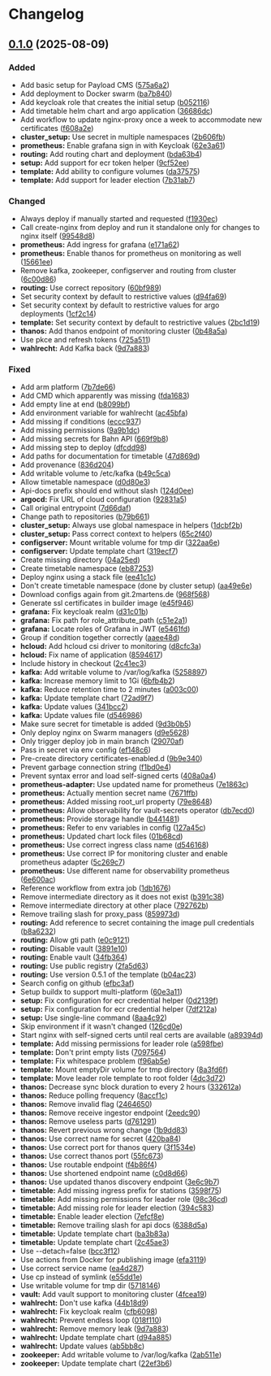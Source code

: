 # Changelog

## [0.1.0](https://github.com/2martens/cloud-configuration/compare/v0.0.1...v0.1.0) (2025-08-09)


### Added

* Add basic setup for Payload CMS ([575a6a2](https://github.com/2martens/cloud-configuration/commit/575a6a212f26961384ed304db05a7a45b0404ab7))
* Add deployment to Docker swarm ([ba7b840](https://github.com/2martens/cloud-configuration/commit/ba7b840a8a0b996ab655c919b22dce266f5f3600))
* Add keycloak role that creates the initial setup ([b052116](https://github.com/2martens/cloud-configuration/commit/b05211606cfb61b75dc8243bead4ad20b671343b))
* Add timetable helm chart and argo application ([36686dc](https://github.com/2martens/cloud-configuration/commit/36686dcf81726d2f981a8cdc54e1a88c8680e9bd))
* Add workflow to update nginx-proxy once a week to accommodate new certificates ([f608a2e](https://github.com/2martens/cloud-configuration/commit/f608a2ef4e7dd888104624414c00abed00907d4d))
* **cluster_setup:** Use secret in multiple namespaces ([2b606fb](https://github.com/2martens/cloud-configuration/commit/2b606fb1693a673699b03d79cd3d9a79e9e533c1))
* **prometheus:** Enable grafana sign in with Keycloak ([62e3a61](https://github.com/2martens/cloud-configuration/commit/62e3a61448afecf49836406ad44502fdcc43aad1))
* **routing:** Add routing chart and deployment ([bda63b4](https://github.com/2martens/cloud-configuration/commit/bda63b4063536cc05c4c1b787203cefa31d3b526))
* **setup:** Add support for ecr token helper ([9cf52ee](https://github.com/2martens/cloud-configuration/commit/9cf52ee558e4ebaec9e68397871edafa3ef8af4e))
* **template:** Add ability to configure volumes ([da37575](https://github.com/2martens/cloud-configuration/commit/da375757eaed5f606347e7d58d2c14b5759a29c7))
* **template:** Add support for leader election ([7b31ab7](https://github.com/2martens/cloud-configuration/commit/7b31ab7a2853b94dbf98c162466dc7b2662370e9))


### Changed

* Always deploy if manually started and requested ([f1930ec](https://github.com/2martens/cloud-configuration/commit/f1930eca141c16c06958ccad9ebb6ee202611389))
* Call create-nginx from deploy and run it standalone only for changes to nginx itself ([99548d8](https://github.com/2martens/cloud-configuration/commit/99548d86b1ffe4eb0436a32d9a5383a38c1ee3fa))
* **prometheus:** Add ingress for grafana ([e171a62](https://github.com/2martens/cloud-configuration/commit/e171a62f34ab1f586c886e177d62228b06a9687c))
* **prometheus:** Enable thanos for prometheus on monitoring as well ([15661ee](https://github.com/2martens/cloud-configuration/commit/15661eee3fbe62fbb60dba3f4f8200bf961f4ee4))
* Remove kafka, zookeeper, configserver and routing from cluster ([6c00d86](https://github.com/2martens/cloud-configuration/commit/6c00d864e6f726aad2253d0fdba20a0fedc04019))
* **routing:** Use correct repository ([60bf989](https://github.com/2martens/cloud-configuration/commit/60bf989f183609b0a80c7261464fbf6cdcdac472))
* Set security context by default to restrictive values ([d94fa69](https://github.com/2martens/cloud-configuration/commit/d94fa6945941c23b1ab66a9dadc07dc04d28913f))
* Set security context by default to restrictive values for argo deployments ([1cf2c14](https://github.com/2martens/cloud-configuration/commit/1cf2c14ee729c25ad622b0a35fe81a80c096815c))
* **template:** Set security context by default to restrictive values ([2bc1d19](https://github.com/2martens/cloud-configuration/commit/2bc1d19ee19cb7e997a1cbe33863faedb607be87))
* **thanos:** Add thanos endpoint of monitoring cluster ([0b48a5a](https://github.com/2martens/cloud-configuration/commit/0b48a5a0abd45e5c1e2b91cf5e5974ac991b708d))
* Use pkce and refresh tokens ([725a511](https://github.com/2martens/cloud-configuration/commit/725a511d2ec206439362da1c35a6c52b37682618))
* **wahlrecht:** Add Kafka back ([9d7a883](https://github.com/2martens/cloud-configuration/commit/9d7a88391a96b44d8006fdc592d555662867722d))


### Fixed

* Add arm platform ([7b7de66](https://github.com/2martens/cloud-configuration/commit/7b7de6686a0886310617606b6dc606cff52601aa))
* Add CMD which apparently was missing ([fda1683](https://github.com/2martens/cloud-configuration/commit/fda1683e40f18784fb1ae290eb438ea7d5a36832))
* Add empty line at end ([b8099bf](https://github.com/2martens/cloud-configuration/commit/b8099bfbd6ea3ae0e4af6493c20d69e5346176ea))
* Add environment variable for wahlrecht ([ac45bfa](https://github.com/2martens/cloud-configuration/commit/ac45bfa565651250451193baf41ea4e81446370c))
* Add missing if conditions ([eccc937](https://github.com/2martens/cloud-configuration/commit/eccc937f9239e4f0d35c2888541348ebeaaa9a0e))
* Add missing permissions ([9a9b1dc](https://github.com/2martens/cloud-configuration/commit/9a9b1dc2a34f2fbd1c8936c02fbea239287d3c0b))
* Add missing secrets for Bahn API ([669f9b8](https://github.com/2martens/cloud-configuration/commit/669f9b83d1db3519a921e3ab9b4c38a5e3515d10))
* Add missing step to deploy ([dfcdd98](https://github.com/2martens/cloud-configuration/commit/dfcdd9830e305aefe26ff45b7d381d92b1e7a99f))
* Add paths for documentation for timetable ([47d869d](https://github.com/2martens/cloud-configuration/commit/47d869d3b4996db4e44c86107eed65655a261079))
* Add provenance ([836d204](https://github.com/2martens/cloud-configuration/commit/836d204dd3cd0910a9fdff2aac753c1c73f1585c))
* Add writable volume to /etc/kafka ([b49c5ca](https://github.com/2martens/cloud-configuration/commit/b49c5ca205fbd43cfa53cac1894da98d29513c46))
* Allow timetable namespace ([d0d80e3](https://github.com/2martens/cloud-configuration/commit/d0d80e35dd4c6813ba1e0a4ca522cfac4796718b))
* Api-docs prefix should end without slash ([124d0ee](https://github.com/2martens/cloud-configuration/commit/124d0ee77cabc597515ad6819100662c7a28f9cd))
* **argocd:** Fix URL of cloud configuration ([92831a5](https://github.com/2martens/cloud-configuration/commit/92831a5130ff40481716219be58c84cbaa443c1c))
* Call original entrypoint ([7d66daf](https://github.com/2martens/cloud-configuration/commit/7d66dafc8b3e49995854869cfb318da5665a0dec))
* Change path to repositories ([b79b661](https://github.com/2martens/cloud-configuration/commit/b79b661aba23115730d1ab7dc22991ba1b5eec8e))
* **cluster_setup:** Always use global namespace in helpers ([1dcbf2b](https://github.com/2martens/cloud-configuration/commit/1dcbf2ba7bd837a903044d5327975b7c2f77c95c))
* **cluster_setup:** Pass correct context to helpers ([65c2f40](https://github.com/2martens/cloud-configuration/commit/65c2f403e3aef61306cff7fc9a54b5a364e7696d))
* **configserver:** Mount writable volume for tmp dir ([322aa6e](https://github.com/2martens/cloud-configuration/commit/322aa6ede96ff9cbf1fd175cce4f0fa33c5d01ba))
* **configserver:** Update template chart ([319ecf7](https://github.com/2martens/cloud-configuration/commit/319ecf7171b6b1617ce2493ab4d43c592fe6c3ca))
* Create missing directory ([04a25ed](https://github.com/2martens/cloud-configuration/commit/04a25ed27dc881245b4fb4bfab8099a859ddc827))
* Create timetable namespace ([eb87253](https://github.com/2martens/cloud-configuration/commit/eb8725389e3211065af13d17c23ef504e87e7e75))
* Deploy nginx using a stack file ([ee41c1c](https://github.com/2martens/cloud-configuration/commit/ee41c1ce6450658e6d9ae22b22dc52711243520d))
* Don't create timetable namespace (done by cluster setup) ([aa49e6e](https://github.com/2martens/cloud-configuration/commit/aa49e6e3cc037bdebbd34bb70a2f02af5abdc476))
* Download configs again from git.2martens.de ([968f568](https://github.com/2martens/cloud-configuration/commit/968f568792c39972872e0d7f311185af6b9a7c1d))
* Generate ssl certificates in builder image ([e45f946](https://github.com/2martens/cloud-configuration/commit/e45f9463823441ac31c85c3a8b0269b0a4416477))
* **grafana:** Fix keycloak realm ([d31c01b](https://github.com/2martens/cloud-configuration/commit/d31c01be0d186bd505ff00e6024e6310030fc465))
* **grafana:** Fix path for role_attribute_path ([c51e2a1](https://github.com/2martens/cloud-configuration/commit/c51e2a163addbbc6dad6905da69f6c21917b1418))
* **grafana:** Locate roles of Grafana in JWT ([e5461fd](https://github.com/2martens/cloud-configuration/commit/e5461fdfba34b8aa65dff47579b6a2e877f0d760))
* Group if condition together correctly ([aaee48d](https://github.com/2martens/cloud-configuration/commit/aaee48d8b2acc7142fb758829a8e508ffe4fbbc7))
* **hcloud:** Add hcloud csi driver to monitoring ([d8cfc3a](https://github.com/2martens/cloud-configuration/commit/d8cfc3a8a94637a1baaa08a2db8e3281204bec8e))
* **hcloud:** Fix name of application ([8594617](https://github.com/2martens/cloud-configuration/commit/8594617a87ab06a89129f757e016c893600054f6))
* Include history in checkout ([2c41ec3](https://github.com/2martens/cloud-configuration/commit/2c41ec3569bb3572552209541da823035f3747d0))
* **kafka:** Add writable volume to /var/log/kafka ([5258897](https://github.com/2martens/cloud-configuration/commit/5258897530d97794e16fe9e5d3f4a59fffdc0ac7))
* **kafka:** Increase memory limit to 1Gi ([6bfb4b2](https://github.com/2martens/cloud-configuration/commit/6bfb4b2912ad1ae2ee7173f34d36ffee32535216))
* **kafka:** Reduce retention time to 2 minutes ([a003c00](https://github.com/2martens/cloud-configuration/commit/a003c00b7519b400d9579f9ea87f80d95fb5cf42))
* **kafka:** Update template chart ([72ad9f7](https://github.com/2martens/cloud-configuration/commit/72ad9f7d3d61b036c271ffd8bfd2f177dd035c08))
* **kafka:** Update values ([341bcc2](https://github.com/2martens/cloud-configuration/commit/341bcc23c680ddd66a92d8a52edea5c60a1b44d2))
* **kafka:** Update values file ([d546986](https://github.com/2martens/cloud-configuration/commit/d5469863e9d0651d4e63d114b34e9b3073f8b87e))
* Make sure secret for timetable is added ([9d3b0b5](https://github.com/2martens/cloud-configuration/commit/9d3b0b59f0790deb599108dba8d331ead3eeaad3))
* Only deploy nginx on Swarm managers ([d9e5628](https://github.com/2martens/cloud-configuration/commit/d9e5628766bb89971e4a99e8da21834fbecc191c))
* Only trigger deploy job in main branch ([29070af](https://github.com/2martens/cloud-configuration/commit/29070af718614d0f7f50dbb930f2c682ad8317b3))
* Pass in secret via env config ([ef148c6](https://github.com/2martens/cloud-configuration/commit/ef148c6b3fa199dd45c1a9485aecf8fe63b68803))
* Pre-create directory certificates-enabled.d ([9b9e340](https://github.com/2martens/cloud-configuration/commit/9b9e3400f142109148ec52b330957219954fa788))
* Prevent garbage connection string ([f1bd0e4](https://github.com/2martens/cloud-configuration/commit/f1bd0e47a9dea4e5494a348fecd36970f6bf6407))
* Prevent syntax error and load self-signed certs ([408a0a4](https://github.com/2martens/cloud-configuration/commit/408a0a41a0b361875026b4d0e37dde8b15e2570f))
* **prometheus-adapter:** Use updated name for prometheus ([7e1863c](https://github.com/2martens/cloud-configuration/commit/7e1863cc35342742d8d5b69d65f947c8a3468f8d))
* **prometheus:** Actually mention secret name ([7671ffb](https://github.com/2martens/cloud-configuration/commit/7671ffb17f9baebbfe547b4ffb458b2146ae8177))
* **prometheus:** Added missing root_url property ([79e8648](https://github.com/2martens/cloud-configuration/commit/79e86481389a2822bf3971bbd8050288f9dcbace))
* **prometheus:** Allow observability for vault-secrets operator ([db7ecd0](https://github.com/2martens/cloud-configuration/commit/db7ecd059847d62dcebae231516e0dab466fd181))
* **prometheus:** Provide storage handle ([b441481](https://github.com/2martens/cloud-configuration/commit/b4414816bc3cdab235b385fc38257f0f8fd59cc6))
* **prometheus:** Refer to env variables in config ([127a45c](https://github.com/2martens/cloud-configuration/commit/127a45cfab12af9a03c4e07f9bc57b0c47a4bd68))
* **prometheus:** Updated chart lock files ([01b68cd](https://github.com/2martens/cloud-configuration/commit/01b68cd54119598d6c4bc030d5bb1ca1e9702831))
* **prometheus:** Use correct ingress class name ([d546168](https://github.com/2martens/cloud-configuration/commit/d5461683216b8a410a07ac99defc138fe4ee9313))
* **prometheus:** Use correct IP for monitoring cluster and enable prometheus adapter ([5c269c7](https://github.com/2martens/cloud-configuration/commit/5c269c7118ce58fbdd542bd58f625b3931a2161d))
* **prometheus:** Use different name for observability prometheus ([6e600ac](https://github.com/2martens/cloud-configuration/commit/6e600acb90d73ad963515cd2fb23677f3d0defa1))
* Reference workflow from extra job ([1db1676](https://github.com/2martens/cloud-configuration/commit/1db167616a25b7e43e256d49ba172d00834dd8ab))
* Remove intermediate directory as it does not exist ([b391c38](https://github.com/2martens/cloud-configuration/commit/b391c381ba28496c5329d573fe92cca7107ec5d4))
* Remove intermediate directory at other place ([792762b](https://github.com/2martens/cloud-configuration/commit/792762b674e217f35167a76a1f36e87856e337e9))
* Remove trailing slash for proxy_pass ([859973d](https://github.com/2martens/cloud-configuration/commit/859973d49b2d75cdc9777a3a2551d998a221afdd))
* **routing:** Add reference to secret containing the image pull credentials ([b8a6232](https://github.com/2martens/cloud-configuration/commit/b8a623257b377e4286fbcb34d249a60acdcad1a4))
* **routing:** Allow gti path ([e0c9121](https://github.com/2martens/cloud-configuration/commit/e0c912155cbf890cab8ec85a0001c134e97a227f))
* **routing:** Disable vault ([3891e10](https://github.com/2martens/cloud-configuration/commit/3891e10c45519fb0304bd3ecf57b83f5681ffe6c))
* **routing:** Enable vault ([34fb364](https://github.com/2martens/cloud-configuration/commit/34fb364934ea2ec89c74719c3187d2ea89f0f3c2))
* **routing:** Use public registry ([2fa5d63](https://github.com/2martens/cloud-configuration/commit/2fa5d636a09b5bd85a8bcee216f52b76fae426a6))
* **routing:** Use version 0.5.1 of the template ([b04ac23](https://github.com/2martens/cloud-configuration/commit/b04ac23fb166b73e51d241d907f3f25eb9a4e2ef))
* Search config on github ([efbc3af](https://github.com/2martens/cloud-configuration/commit/efbc3af35366b459d431bc82ff267fa8ef23f25b))
* Setup buildx to support multi-platform ([60e3a11](https://github.com/2martens/cloud-configuration/commit/60e3a117be616a5a28ade910da423a9a303307ed))
* **setup:** Fix configuration for ecr credential helper ([0d2139f](https://github.com/2martens/cloud-configuration/commit/0d2139f78c0b0db1060af763ee31b29c22e76929))
* **setup:** Fix configuration for ecr credential helper ([7df212a](https://github.com/2martens/cloud-configuration/commit/7df212a64925332c25c58e99cc0526440f24a0da))
* **setup:** Use single-line command ([8aa4c92](https://github.com/2martens/cloud-configuration/commit/8aa4c9242f796ecbbf5d25f2a26891d66e5bde07))
* Skip environment if it wasn't changed ([126cd0e](https://github.com/2martens/cloud-configuration/commit/126cd0eb046fcecc0c1035f46385a52fabc953fb))
* Start nginx with self-signed certs until real certs are available ([a89394d](https://github.com/2martens/cloud-configuration/commit/a89394db328bfa40b0ba8191eb6e66be5bb14fd5))
* **template:** Add missing permissions for leader role ([a598fbe](https://github.com/2martens/cloud-configuration/commit/a598fbed4d9740d5d7c73833510e32164df81c61))
* **template:** Don't print empty lists ([7097564](https://github.com/2martens/cloud-configuration/commit/7097564a724d9f0f341e6af32f7479eb4bb0401e))
* **template:** Fix whitespace problem ([f96ab5e](https://github.com/2martens/cloud-configuration/commit/f96ab5e3866bf87dea4f6b474c57fbfa57516419))
* **template:** Mount emptyDir volume for tmp directory ([8a3fd6f](https://github.com/2martens/cloud-configuration/commit/8a3fd6f610d547ca6e7e1769b5d9d0cfdf8b0bed))
* **template:** Move leader role template to root folder ([4dc3d72](https://github.com/2martens/cloud-configuration/commit/4dc3d724850a9d4c4eeb84fe8bd2bdfb510d2802))
* **thanos:** Decrease sync block duration to every 2 hours ([332612a](https://github.com/2martens/cloud-configuration/commit/332612aed2d5cb025391ac404fc3955d0c0a4897))
* **thanos:** Reduce polling frequency ([8accf1c](https://github.com/2martens/cloud-configuration/commit/8accf1c5d51c2242cee1285966d072887d5806ac))
* **thanos:** Remove invalid flag ([2464650](https://github.com/2martens/cloud-configuration/commit/246465002c3fa8d0af9a03be92efb8fa6a3f9f68))
* **thanos:** Remove receive ingestor endpoint ([2eedc90](https://github.com/2martens/cloud-configuration/commit/2eedc908713eae619287d7a5f5dec0bee844373c))
* **thanos:** Remove useless parts ([d761291](https://github.com/2martens/cloud-configuration/commit/d761291d53a0c4b9e967f85da22b6b07f05eaca8))
* **thanos:** Revert previous wrong change ([1b9dd83](https://github.com/2martens/cloud-configuration/commit/1b9dd8327a8d976f824a9a69cff488b74747bd46))
* **thanos:** Use correct name for secret ([420ba84](https://github.com/2martens/cloud-configuration/commit/420ba8436628dcd031538d884794717d97935800))
* **thanos:** Use correct port for thanos query ([3f1534e](https://github.com/2martens/cloud-configuration/commit/3f1534e5947e4331cbcb217d29ff24dcfdfd075a))
* **thanos:** Use correct thanos port ([55fc673](https://github.com/2martens/cloud-configuration/commit/55fc673cc089251ca5d574996dc0719e8f625e0a))
* **thanos:** Use routable endpoint ([f4b86f4](https://github.com/2martens/cloud-configuration/commit/f4b86f4e9d68ec60f9a7f710c200b5f717966042))
* **thanos:** Use shortened endpoint name ([c0d8d66](https://github.com/2martens/cloud-configuration/commit/c0d8d6655308c5b79cbf986a270d1362bf7c410f))
* **thanos:** Use updated thanos discovery endpoint ([3e6c9b7](https://github.com/2martens/cloud-configuration/commit/3e6c9b786f6f84e5fdc174ae85f838b3de9cc549))
* **timetable:** Add missing ingress prefix for stations ([3598f75](https://github.com/2martens/cloud-configuration/commit/3598f753345618cfb1f8e6899074cffc6a3a4871))
* **timetable:** Add missing permissions for leader role ([98c36cd](https://github.com/2martens/cloud-configuration/commit/98c36cd5c3048d9edfc4735ddcec15d2c443bcd2))
* **timetable:** Add missing role for leader election ([394c583](https://github.com/2martens/cloud-configuration/commit/394c583f2a6bdf337307ed072363fdea7368da47))
* **timetable:** Enable leader election ([7efcf8e](https://github.com/2martens/cloud-configuration/commit/7efcf8e1621ab829159710c695f2da1127ceb1cf))
* **timetable:** Remove trailing slash for api docs ([6388d5a](https://github.com/2martens/cloud-configuration/commit/6388d5a0cbda41a8a3b1f961d07527739648e731))
* **timetable:** Update template chart ([ba3b83a](https://github.com/2martens/cloud-configuration/commit/ba3b83a7c317b0463f16315a4a02d9f5cb44bc4e))
* **timetable:** Update template chart ([2c45ae3](https://github.com/2martens/cloud-configuration/commit/2c45ae36efb9ce91c3fa7f8456ce061c73d10fc7))
* Use --detach=false ([bcc3f12](https://github.com/2martens/cloud-configuration/commit/bcc3f127afd8d4afa48b46565ba56ba107dcb064))
* Use actions from Docker for publishing image ([efa3119](https://github.com/2martens/cloud-configuration/commit/efa3119e6a4332c0f5965ca3a3743119fe9321e0))
* Use correct service name ([ea4d287](https://github.com/2martens/cloud-configuration/commit/ea4d2872ad4906de98422f60e8c40b564431afe5))
* Use cp instead of symlink ([e55dd1e](https://github.com/2martens/cloud-configuration/commit/e55dd1ed0a16d09a9af24cdbe61ecd6e005fb63b))
* Use writable volume for tmp dir ([5718146](https://github.com/2martens/cloud-configuration/commit/5718146c0d8013301e494da66f24ea50352550c2))
* **vault:** Add vault support to monitoring cluster ([4fcea19](https://github.com/2martens/cloud-configuration/commit/4fcea19d400f5be0117d92c64d94b5f606f52c0f))
* **wahlrecht:** Don't use kafka ([44b18d9](https://github.com/2martens/cloud-configuration/commit/44b18d93930c344ba3947ae0193dd58fe50e90f5))
* **wahlrecht:** Fix keycloak realm ([cfb6098](https://github.com/2martens/cloud-configuration/commit/cfb609855b0a6e323591a7904c7c94e6353b6be2))
* **wahlrecht:** Prevent endless loop ([018f110](https://github.com/2martens/cloud-configuration/commit/018f110624d9699b4b0f9ffae84dccf53e52727e))
* **wahlrecht:** Remove memory leak ([9d7a883](https://github.com/2martens/cloud-configuration/commit/9d7a88391a96b44d8006fdc592d555662867722d))
* **wahlrecht:** Update template chart ([d94a885](https://github.com/2martens/cloud-configuration/commit/d94a8859347a46c43939d2ae8b6773745e4a24cf))
* **wahlrecht:** Update values ([ab5bb8c](https://github.com/2martens/cloud-configuration/commit/ab5bb8caf8927c6f5129ed43088de3e64ff11a71))
* **zookeeper:** Add writable volume to /var/log/kafka ([2ab511e](https://github.com/2martens/cloud-configuration/commit/2ab511ecb357ba938eb16b39af9fee9d7b125261))
* **zookeeper:** Update template chart ([22ef3b6](https://github.com/2martens/cloud-configuration/commit/22ef3b63294edb4c6015d757bb5c9b6c714a43bf))
